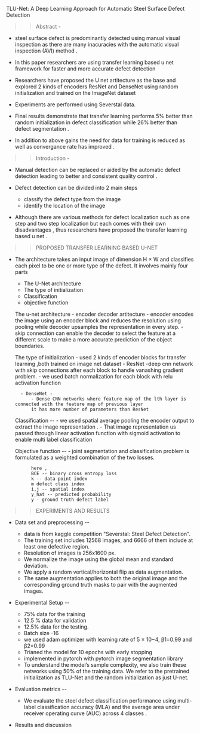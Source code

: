 TLU-Net: A Deep Learning Approach for Automatic Steel Surface Defect Detection

>> Abstract -

- steel surface defect is predominantly detected using manual visual inspection as there are many inacuracies with the automatic visual inspection (AVI) method .

- In this paper researchers are using transfer learning based u net framework for faster and more accurate defect detection 

- Researchers have proposed the U net artitecture as the base and explored 2 kinds of encoders ResNet and DenseNet using random initialization and trained on the ImageNet dataset 

- Experiments are performed using Severstal data.

- Final results demonstrate that transfer learning performs 5% better than random initialization in defect classification while 26% better than defect segmentation .

- In addition to above gains the need for data for training is reduced as well as convergance rate has improved .

>> Introduction -

- Manual detection can be replaced or aided by the automatic defect detection leading to better and consistent quality control .

- Defect detection can be divided into 2 main steps 
    * classify the defect type from the image
    * identify the location of the image 

- Although there are various methods for defect localization such as one step and two step localization but each comes with their own disadvantages , thus researchers have proposed the transfer learning based u net .

>> PROPOSED TRANSFER LEARNING BASED U-NET

- The architecture takes an input image of dimension H × W and classifies each pixel to be one or more type of the defect. It involves mainly four parts 
    * The U-Net architecture
    * The type of initialization
    * Classification 
    * objective function

    The u-net architecture
        - encoder decoder artitecture
        - encoder encodes the image using an encoder block and reduces the resolution using pooling while decoder upsamples the representation in every step.
        - skip connection can enable the decoder to select the feature at a different scale to make a more accurate prediction of the object boundaries.

    The type of initialization
        - used 2 kinds of encoder blocks for transfer learning ,both trained on image net dataset 
        - ResNet 
            -deep cnn network with skip connections after each block to handle vanashing gradient problem.
            - we used batch normalization for each block with relu activation function 

        - DenseNet -
            - Dense CNN networks where feature map of the lth layer is connected with the feature map of previous layer 
            it has more number of parameters than ResNet 

    Classification -- 
        - we used spatial average pooling the encoder output to extract the image representation .
        - That image representation us passed through linear activation function with sigmoid activation to enable multi label classification 

    Objective function --
        -  joint segmentation and classification problem is formulated as a weighted combination of the two losses.

            here ,
            BCE -- binary cross entropy loss
            k -- data point index
            m defect class index
            i,j -- spatial index
            y_hat -- predicted probability
            y - ground truth defect label 

>> EXPERIMENTS AND RESULTS

- Data set and preprocessing --
    - data is from kaggle competition "Severstal: Steel Defect Detection".
    - The training set includes 12568 images, and 6666 of them
      include at least one defective region. 
    - Resolution of images is 256x1600 px.
    - We normalize the image using the global mean and standard deviation. 
    - We apply a random vertical/horizontal flip as data augmentation. 
    - The same augmentation applies to both the original image and the corresponding ground truth masks to pair with the augmented images.

- Experimental Setup --
    - 75% data for the training
    - 12.5 % data for validation
    - 12.5% data for the testing.
    - Batch size -16
    - we used adam optimizer with learning rate of 5 × 10−4, β1=0.99 and β2=0.99
    - Trianed the model for 10 epochs with early stopping 
    - implemented in pytorch with pytorch image segmentation library 
    - To understand the model’s sample complexity, we also train these networks using 50% of the training data. We refer to the pretrained initialization as TLU-Net and the random initialization as just U-net.

- Evaluation metrics --
    - We evaluate the steel defect classification performance using multi-label classification accuracy (MLA) and the average area under receiver operating curve (AUC) across 4 classes . 

- Results and discussion
  
